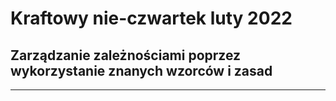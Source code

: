 # Kraftowy nie-czwartek luty 2022

## Zarządzanie zależnościami poprzez wykorzystanie znanych wzorców i zasad

---


